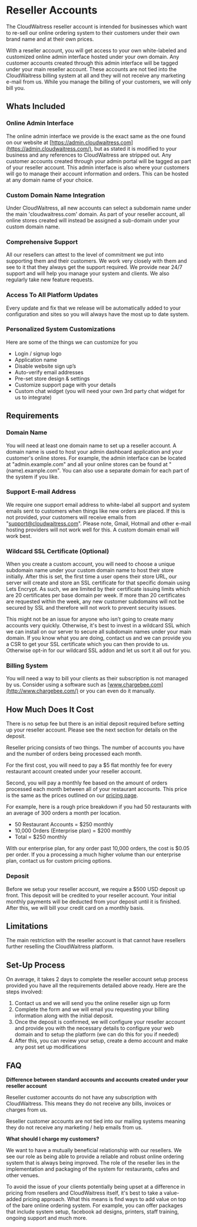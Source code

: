 # Reseller Accounts

The CloudWaitress reseller account is intended for businesses which want to re-sell our online ordering system to their customers under their own brand name and at their own prices.

With a reseller account, you will get access to your own white-labeled and customized online admin interface hosted under your own domain. Any customer accounts created through this admin interface will be tagged under your main reseller account. These accounts are not tied into the CloudWaitress billing system at all and they will not receive any marketing e-mail from us. While you manage the billing of your customers, we will only bill you.

## **Whats Included**

### **Online Admin Interface**

The online admin interface we provide is the exact same as the one found on our website at [https://admin.cloudwaitress.com](https://admin.cloudwaitress.com/), but as stated it is modified to your business and any references to CloudWaitress are stripped out. Any customer accounts created through your admin portal will be tagged as part of your reseller account. This admin interface is also where your customers will go to manage their account information and orders. This can be hosted at any domain name of your choice.

### **Custom Domain Name Integration**

Under CloudWaitress, all new accounts can select a subdomain name under the main 'cloudwaitress.com' domain. As part of your reseller account, all online stores created will instead be assigned a sub-domain under your custom domain name.

### **Comprehensive Support**

All our resellers can attest to the level of commitment we put into supporting them and their customers. We work very closely with them and see to it that they always get the support required. We provide near 24/7 support and will help you manage your system and clients. We also regularly take new feature requests.

### **Access To All Platform Updates**

Every update and fix that we release will be automatically added to your configuration and sites so you will always have the most up to date system.

### **Personalized System Customizations**

Here are some of the things we can customize for you

* Login / signup logo
* Application name
* Disable website sign up’s
* Auto-verify email addresses
* Pre-set store design & settings
* Customize support page with your details
* Custom chat widget \(you will need your own 3rd party chat widget for us to integrate\)

## **Requirements**

### **Domain Name**

You will need at least one domain name to set up a reseller account. A domain name is used to host your admin dashboard application and your customer's online stores. For example, the admin interface can be located at "admin.example.com" and all your online stores can be found at "\(name\).example.com". You can also use a separate domain for each part of the system if you like.

### **Support E-mail Address**

We require one support email address to white-label all support and system emails sent to customers when things like new orders are placed. If this is not provided, your customers will receive emails from "[support@cloudwaitress.com](mailto:support@cloudwaitress.com)". Please note, Gmail, Hotmail and other e-mail hosting providers will not work well for this. A custom domain email will work best.

### **Wildcard SSL Certificate \(Optional\)**

When you create a custom account, you will need to choose a unique subdomain name under your custom domain name to host their store initially. After this is set, the first time a user opens their store URL, our server will create and store an SSL certificate for that specific domain using Lets Encrypt. As such, we are limited by their certificate issuing limits which are 20 certificates per base domain per week. If more than 20 certificates are requested within the week, any new customer subdomains will not be secured by SSL and therefore will not work to prevent security issues.

This might not be an issue for anyone who isn’t going to create many accounts very quickly. Otherwise, it's best to invest in a wildcard SSL which we can install on our server to secure all subdomain names under your main domain. If you know what you are doing, contact us and we can provide you a CSR to get your SSL certificate which you can then provide to us. Otherwise opt-in for our wildcard SSL addon and let us sort it all out for you.

### **Billing System**

You will need a way to bill your clients as their subscription is not managed by us. Consider using a software such as [www.chargebee.com](http://www.chargebee.com/) or you can even do it manually.

## **How Much Does It Cost**

There is no setup fee but there is an initial deposit required before setting up your reseller account. Please see the next section for details on the deposit. 

Reseller pricing consists of two things. The number of accounts you have and the number of orders being processed each month. 

For the first cost, you will need to pay a $5 flat monthly fee for every restaurant account created under your reseller account.

Second, you will pay a monthly fee based on the amount of orders processed each month between all of your restaurant accounts. This price is the same as the prices outlined on our [pricing page](https://www.cloudwaitress.com/pricing).

For example, here is a rough price breakdown if you had 50 restaurants with an average of 300 orders a month per location.

* 50 Restaurant Accounts = $250 monthly
* 10,000 Orders \(Enterprise plan\) = $200 monthly
* Total = $250 monthly

With our enterprise plan, for any order past 10,000 orders, the cost is $0.05 per order. If you a processing a much higher volume than our enterprise plan, contact us for custom pricing options.

### Deposit

Before we setup your reseller account, we require a $500 USD deposit up front. This deposit will be credited to your reseller account. Your initial monthly payments will be deducted from your deposit until it is finished. After this, we will bill your credit card on a monthly basis.

## **Limitations**

The main restriction with the reseller account is that cannot have resellers further reselling the CloudWaitress platform.

## **Set-Up Process**

On average, it takes 2 days to complete the reseller account setup process provided you have all the requirements detailed above ready. Here are the steps involved:

1. Contact us and we will send you the online reseller sign up form
2. Complete the form and we will email you requesting your billing information along with the initial deposit.
3. Once the deposit is confirmed, we will configure your reseller account and provide you with the necessary details to configure your web domain and to setup the platform \(we can do this for you if needed\)
4. After this, you can review your setup, create a demo account and make any post set up modifications

## **FAQ**

**Difference between standard accounts and accounts created under your reseller account**

Reseller customer accounts do not have any subscription with CloudWaitress. This means they do not receive any bills, invoices or charges from us.

Reseller customer accounts are not tied into our mailing systems meaning they do not receive any marketing / help emails from us.

**What should I charge my customers?**

We want to have a mutually beneficial relationship with our resellers. We see our role as being able to provide a reliable and robust online ordering system that is always being improved. The role of the reseller lies in the implementation and packaging of the system for restaurants, cafes and other venues.

To avoid the issue of your clients potentially being upset at a difference in pricing from resellers and CloudWaitress itself, it's best to take a value-added pricing approach. What this means is find ways to add value on top of the bare online ordering system. For example, you can offer packages that include system setup, facebook ad designs, printers, staff training, ongoing support and much more.


